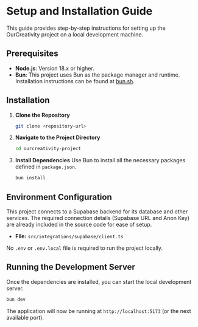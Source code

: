 
# Setup and Installation Guide

This guide provides step-by-step instructions for setting up the OurCreativity project on a local development machine.

## Prerequisites

-   **Node.js**: Version 18.x or higher.
-   **Bun**: This project uses Bun as the package manager and runtime. Installation instructions can be found at [bun.sh](https://bun.sh/).

## Installation

1.  **Clone the Repository**
    ```bash
    git clone <repository-url>
    ```

2.  **Navigate to the Project Directory**
    ```bash
    cd ourcreativity-project
    ```

3.  **Install Dependencies**
    Use Bun to install all the necessary packages defined in `package.json`.
    ```bash
    bun install
    ```

## Environment Configuration

This project connects to a Supabase backend for its database and other services. The required connection details (Supabase URL and Anon Key) are already included in the source code for ease of setup.

-   **File:** `src/integrations/supabase/client.ts`

No `.env` or `.env.local` file is required to run the project locally.

## Running the Development Server

Once the dependencies are installed, you can start the local development server.

```bash
bun dev
```

The application will now be running at `http://localhost:5173` (or the next available port).

